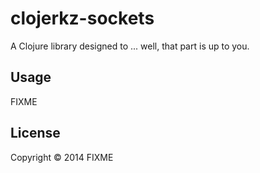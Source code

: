 # clojerkz-sockets

A Clojure library designed to ... well, that part is up to you.

## Usage

FIXME

## License

Copyright © 2014 FIXME
